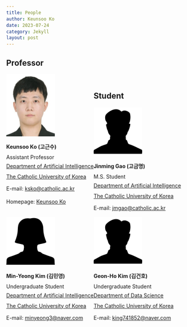 ```yaml
---
title: People
author: Keunsoo Ko
date: 2023-07-24
category: Jekyll
layout: post
---
```



## Professor
<div style="float:left;">
<img src="https://raw.githubusercontent.com/imlab-cuk/imlab-cuk.github.io/main/images/keunsoo.jpg" width="130" >
<p style="line-height: 1.5;"><b>Keunsoo Ko (고근수)</b></p>
<p style="line-height: 0.5;">Assistant Professor</p>
<p style="line-height: 1;"><a href="https://cukai.catholic.ac.kr/cukai/index.html">Department of Artificial Intelligence</a></p>
<p style="line-height: 1;"><a href="https://www.catholic.ac.kr/index.do">The Catholic University of Korea</a></p>
<p style="line-height: 1.5;">E-mail: <a href="mailto:ksko@catholic.ac.kr">ksko@catholic.ac.kr</a></p>
<p style="line-height: 1.5;">Homepage: <a href="https://keunsoo-ko.github.io/cv">Keunsoo Ko</a></p>
</div>

&nbsp;

## Student
<div style="float:left;">
<img src="https://raw.githubusercontent.com/imlab-cuk/imlab-cuk.github.io/main/images/empty_man.png" width="130" >
<p style="line-height: 1.5;"><b>Jinming Gao (고금명)</b></p>
<p style="line-height: 0.5;">M.S. Student</p>
<p style="line-height: 1;"><a href="https://cukai.catholic.ac.kr/cukai/index.html">Department of Artificial Intelligence</a></p>
<p style="line-height: 1;"><a href="https://www.catholic.ac.kr/index.do">The Catholic University of Korea</a></p>
<p style="line-height: 1.5;">E-mail: <a href="mailto:ksko@catholic.ac.kr">jmgao@catholic.ac.kr</a></p>
</div>

<div style="float:left;">
<img src="https://raw.githubusercontent.com/imlab-cuk/imlab-cuk.github.io/main/images/empty_woman.png" width="130" >
<p style="line-height: 1.5;"><b>Min-Yeong Kim (김민영)</b></p>
<p style="line-height: 0.5;">Undergraduate Student</p>
<p style="line-height: 1;"><a href="https://cukai.catholic.ac.kr/cukai/index.html">Department of Artificial Intelligence</a></p>
<p style="line-height: 1;"><a href="https://www.catholic.ac.kr/index.do">The Catholic University of Korea</a></p>
<p style="line-height: 1.5;">E-mail: <a href="mailto:ksko@catholic.ac.kr">minyeong3@naver.com</a></p>
</div>

<div style="float:left;">
<img src="https://raw.githubusercontent.com/imlab-cuk/imlab-cuk.github.io/main/images/empty_man.png" width="130" >
<p style="line-height: 1.5;"><b>Geon-Ho Kim (김건호)</b></p>
<p style="line-height: 0.5;">Undergraduate Student</p>
<p style="line-height: 1;"><a href="https://cukai.catholic.ac.kr/cukai/index.html">Department of Data Science</a></p>
<p style="line-height: 1;"><a href="https://www.catholic.ac.kr/index.do">The Catholic University of Korea</a></p>
<p style="line-height: 1.5;">E-mail: <a href="mailto:ksko@catholic.ac.kr">king741852@naver.com</a></p>
</div>
